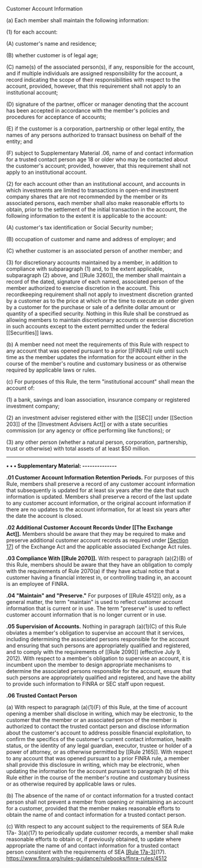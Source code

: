 Customer Account Information

(a) Each member shall maintain the following information:

(1) for each account: 

(A) customer's name and residence;

(B) whether customer is of legal age;

(C) name(s) of the associated person(s), if any, responsible for the account, and if multiple individuals are assigned responsibility for the account, a record indicating the scope of their responsibilities with respect to the account, provided, however, that this requirement shall not apply to an institutional account;

(D) signature of the partner, officer or manager denoting that the account has been accepted in accordance with the member's policies and procedures for acceptance of accounts;

(E) if the customer is a corporation, partnership or other legal entity, the names of any persons authorized to transact business on behalf of the entity; and

(F) subject to Supplementary Material .06, name of and contact information for a trusted contact person age 18 or older who may be contacted about the customer's account; provided, however, that this requirement shall not apply to an institutional account.

(2) for each account other than an institutional account, and accounts in which investments are limited to transactions in open-end investment company shares that are not recommended by the member or its associated persons, each member shall also make reasonable efforts to obtain, prior to the settlement of the initial transaction in the account, the following information to the extent it is applicable to the account:

(A) customer's tax identification or Social Security number;

(B) occupation of customer and name and address of employer; and

(C) whether customer is an associated person of another member; and

(3) for discretionary accounts maintained by a member, in addition to compliance with subparagraph (1) and, to the extent applicable, subparagraph (2) above, and [[Rule 3260]], the member shall maintain a record of the dated, signature of each named, associated person of the member authorized to exercise discretion in the account. This recordkeeping requirement shall not apply to investment discretion granted by a customer as to the price at which or the time to execute an order given by a customer for the purchase or sale of a definite dollar amount or quantity of a specified security. Nothing in this Rule shall be construed as allowing members to maintain discretionary accounts or exercise discretion in such accounts except to the extent permitted under the federal [[Securities]] laws.

(b) A member need not meet the requirements of this Rule with respect to any account that was opened pursuant to a prior [[FINRA]] rule until such time as the member updates the information for the account either in the course of the member's routine and customary business or as otherwise required by applicable laws or rules.

(c) For purposes of this Rule, the term "institutional account" shall mean the account of:

(1) a bank, savings and loan association, insurance company or registered investment company;

(2) an investment adviser registered either with the [[SEC]] under [[Section 203]] of the [[Investment Advisers Act]] or with a state securities commission (or any agency or office performing like functions); or

(3) any other person (whether a natural person, corporation, partnership, trust or otherwise) with total assets of at least $50 million.

---

**• • • Supplementary Material: --------------**

**.01 Customer Account Information Retention Periods.** For purposes of this Rule, members shall preserve a record of any customer account information that subsequently is updated for at least six years after the date that such information is updated. Members shall preserve a record of the last update to any customer account information, or the original account information if there are no updates to the account information, for at least six years after the date the account is closed.

**.02 Additional Customer Account Records Under [[The Exchange Act]].** Members should be aware that they may be required to make and preserve additional customer account records as required under [[Section 17]](a) of the Exchange Act and the applicable associated Exchange Act rules.

**.03 Compliance With [[Rule 2070]].** With respect to paragraph (a)(2)(B) of this Rule, members should be aware that they have an obligation to comply with the requirements of Rule 2070(a) if they have actual notice that a customer having a financial interest in, or controlling trading in, an account is an employee of FINRA.

**.04 "Maintain" and "Preserve."** For purposes of [[Rule 4512]] only, as a general matter, the term "maintain" is used to reflect customer account information that is current or in use. The term "preserve" is used to reflect customer account information that is no longer current or in use.

**.05 Supervision of Accounts.** Nothing in paragraph (a)(1)(C) of this Rule obviates a member's obligation to supervise an account that it services, including determining the associated persons responsible for the account and ensuring that such persons are appropriately qualified and registered, and to comply with the requirements of [[Rule 2090]] (effective July 9, 2012). With respect to a member's obligation to supervise an account, it is incumbent upon the member to design appropriate mechanisms to determine the associated persons responsible for the account, ensure that such persons are appropriately qualified and registered, and have the ability to provide such information to FINRA or SEC staff upon request.

**.06 Trusted Contact Person**

(a) With respect to paragraph (a)(1)(F) of this Rule, at the time of account opening a member shall disclose in writing, which may be electronic, to the customer that the member or an associated person of the member is authorized to contact the trusted contact person and disclose information about the customer's account to address possible financial exploitation, to confirm the specifics of the customer's current contact information, health status, or the identity of any legal guardian, executor, trustee or holder of a power of attorney, or as otherwise permitted by [[Rule 2165]]. With respect to any account that was opened pursuant to a prior FINRA rule, a member shall provide this disclosure in writing, which may be electronic, when updating the information for the account pursuant to paragraph (b) of this Rule either in the course of the member's routine and customary business or as otherwise required by applicable laws or rules.

(b) The absence of the name of or contact information for a trusted contact person shall not prevent a member from opening or maintaining an account for a customer, provided that the member makes reasonable efforts to obtain the name of and contact information for a trusted contact person.

(c) With respect to any account subject to the requirements of SEA Rule 17a- 3(a)(17) to periodically update customer records, a member shall make reasonable efforts to obtain or, if previously obtained, to update where appropriate the name of and contact information for a trusted contact person consistent with the requirements of SEA [[Rule 17a-3]](a)(17).
https://www.finra.org/rules-guidance/rulebooks/finra-rules/4512